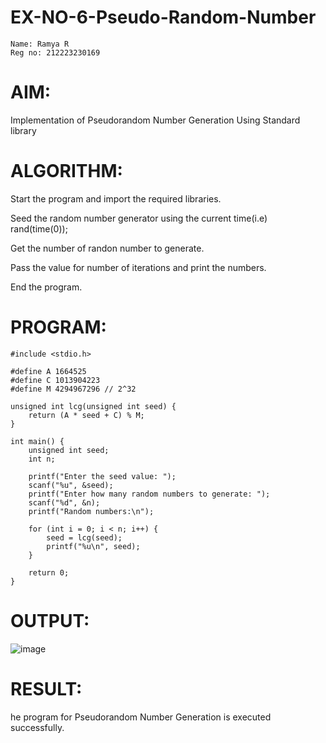 # EX-NO-6-Pseudo-Random-Number
```
Name: Ramya R
Reg no: 212223230169
```
# AIM: 
Implementation of Pseudorandom Number Generation Using Standard library

# ALGORITHM:
Start the program and import the required libraries.


Seed the random number generator using the current time(i.e) rand(time(0));

Get the number of randon number to generate.

Pass the value for number of iterations and print the numbers.

End the program.

# PROGRAM:
```
#include <stdio.h>

#define A 1664525
#define C 1013904223
#define M 4294967296 // 2^32

unsigned int lcg(unsigned int seed) {
    return (A * seed + C) % M;
}

int main() {
    unsigned int seed;
    int n;

    printf("Enter the seed value: ");
    scanf("%u", &seed);
    printf("Enter how many random numbers to generate: ");
    scanf("%d", &n);
    printf("Random numbers:\n");

    for (int i = 0; i < n; i++) {
        seed = lcg(seed);
        printf("%u\n", seed);
    }

    return 0;
}
```
# OUTPUT:
![image](https://github.com/user-attachments/assets/692e12cf-6a3f-4b36-9ad0-5b98ea7fe436)

# RESULT:
he program for Pseudorandom Number Generation is executed successfully.
